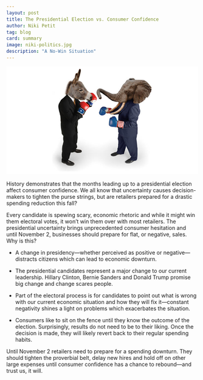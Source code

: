 ```yaml
---
layout: post
title: The Presidential Election vs. Consumer Confidence
author: Niki Petit
tag: blog
card: summary
image: niki-politics.jpg
description: "A No-Win Situation"
---
```

![A No-Win Situation](/img/niki-politics.jpg)

History demonstrates that the months leading up to a presidential election affect consumer confidence. We all know that uncertainty causes decision-makers to tighten the purse strings, but are retailers prepared for a drastic spending reduction this fall?

Every candidate is spewing scary, economic rhetoric and while it might win them electoral votes, it won’t win them over with most retailers.  The presidential uncertainty brings unprecedented consumer hesitation and until November 2, businesses should prepare for flat, or negative, sales. Why is this?

- A change in presidency—whether perceived as positive or negative—distracts citizens which can lead to economic downturn.

- The presidential candidates represent a major change to our current leadership. Hillary Clinton, Bernie Sanders and Donald Trump promise big change and change scares people.

-	Part of the electoral process is for candidates to point out what is wrong with our current economic situation and how they will fix it—constant negativity shines a light on problems which exacerbates the situation.

-	Consumers like to sit on the fence until they know the outcome of the election. Surprisingly, results do not need to be to their liking. Once the decision is made, they will likely revert back to their regular spending habits.

Until November 2 retailers need to prepare for a spending downturn. They should tighten the proverbial belt, delay new hires and hold off on other large expenses until consumer confidence has a chance to rebound—and trust us, it will.
